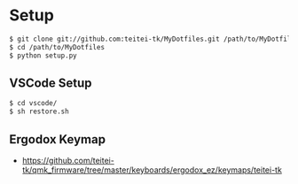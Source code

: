 # Setup

```bash
$ git clone git://github.com:teitei-tk/MyDotfiles.git /path/to/MyDotfiles
$ cd /path/to/MyDotfiles
$ python setup.py
```

## VSCode Setup

```bash
$ cd vscode/
$ sh restore.sh
```

## Ergodox Keymap

- https://github.com/teitei-tk/qmk_firmware/tree/master/keyboards/ergodox_ez/keymaps/teitei-tk
